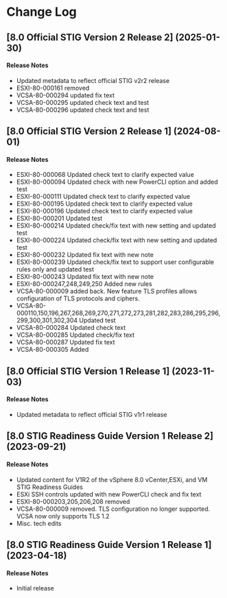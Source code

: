 # Change Log

## [8.0 Official STIG Version 2 Release 2] (2025-01-30)

#### Release Notes
- Updated metadata to reflect official STIG v2r2 release
- ESXI-80-000161 removed
- VCSA-80-000294 updated fix text
- VCSA-80-000295 updated check text and test
- VCSA-80-000296 updated check text and test

## [8.0 Official STIG Version 2 Release 1] (2024-08-01)

#### Release Notes
- ESXI-80-000068 Updated check text to clarify expected value
- ESXI-80-000094 Updated check with new PowerCLI option and added test
- ESXI-80-000111 Updated check text to clarify expected value
- ESXI-80-000195 Updated check text to clarify expected value
- ESXI-80-000196 Updated check text to clarify expected value
- ESXI-80-000201 Updated test
- ESXI-80-000214 Updated check/fix text with new setting and updated test
- ESXI-80-000224 Updated check/fix text with new setting and updated test
- ESXI-80-000232 Updated fix text with new note
- ESXI-80-000239 Updated check/fix text to support user configurable rules only and updated test
- ESXI-80-000243 Updated fix text with new note
- ESXI-80-000247,248,249,250 Added new rules
- VCSA-80-000009 added back. New feature TLS profiles allows configuration of TLS protocols and ciphers.
- VCSA-80-000110,150,196,267,268,269,270,271,272,273,281,282,283,286,295,296,299,300,301,302,304 Updated test
- VCSA-80-000284 Updated check text
- VCSA-80-000285 Updated check/fix text
- VCSA-80-000287 Updated fix text
- VCSA-80-000305 Added

## [8.0 Official STIG Version 1 Release 1] (2023-11-03)

#### Release Notes
- Updated metadata to reflect official STIG v1r1 release

## [8.0 STIG Readiness Guide Version 1 Release 2] (2023-09-21)

#### Release Notes
- Updated content for V1R2 of the vSphere 8.0 vCenter,ESXi, and VM STIG Readiness Guides
- ESXi SSH controls updated with new PowerCLI check and fix text
- ESXI-80-000203,205,206,208 removed
- VCSA-80-000009 removed. TLS configuration no longer supported. VCSA now only supports TLS 1.2
- Misc. tech edits

## [8.0 STIG Readiness Guide Version 1 Release 1] (2023-04-18)

#### Release Notes
- Initial release
